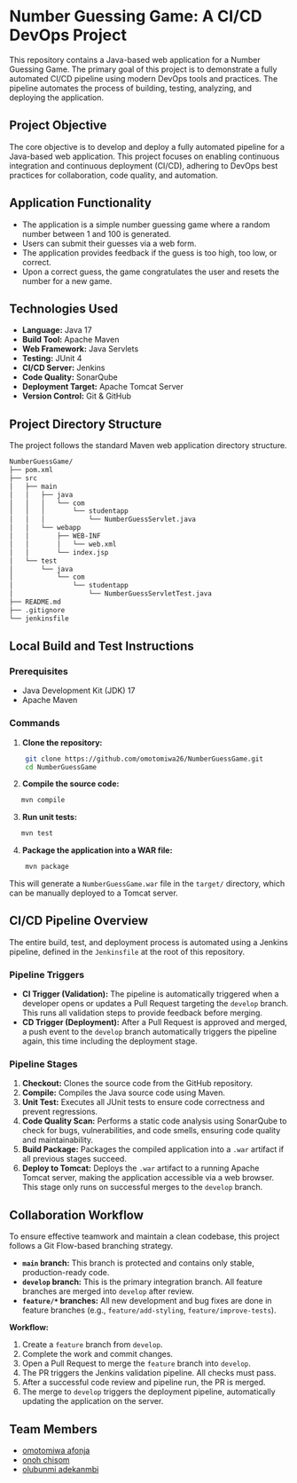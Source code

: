 # Number Guessing Game: A CI/CD DevOps Project

This repository contains a Java-based web application for a Number Guessing Game. The primary goal of this project is to demonstrate a fully automated CI/CD pipeline using modern DevOps tools and practices. The pipeline automates the process of building, testing, analyzing, and deploying the application.

## Project Objective

The core objective is to develop and deploy a fully automated pipeline for a Java-based web application. This project focuses on enabling continuous integration and continuous deployment (CI/CD), adhering to DevOps best practices for collaboration, code quality, and automation.

## Application Functionality

* The application is a simple number guessing game where a random number between 1 and 100 is generated.
* Users can submit their guesses via a web form.
* The application provides feedback if the guess is too high, too low, or correct.
* Upon a correct guess, the game congratulates the user and resets the number for a new game.

## Technologies Used

* **Language:** Java 17
* **Build Tool:** Apache Maven
* **Web Framework:** Java Servlets
* **Testing:** JUnit 4
* **CI/CD Server:** Jenkins
* **Code Quality:** SonarQube
* **Deployment Target:** Apache Tomcat Server
* **Version Control:** Git & GitHub

## Project Directory Structure

The project follows the standard Maven web application directory structure.

```md
NumberGuessGame/
├── pom.xml
├── src
│   ├── main
│   │   ├── java
│   │   │   └── com
│   │   │       └── studentapp
│   │   │           └── NumberGuessServlet.java
│   │   └── webapp
│   │       ├── WEB-INF
│   │       │   └── web.xml
│   │       └── index.jsp
│   └── test
│       └── java
│           └── com
│               └── studentapp
│                   └── NumberGuessServletTest.java
├── README.md
├── .gitignore
└── jenkinsfile
```

## Local Build and Test Instructions

### Prerequisites

* Java Development Kit (JDK) 17
* Apache Maven

### Commands

1. **Clone the repository:**

```bash
    git clone https://github.com/omotomiwa26/NumberGuessGame.git
    cd NumberGuessGame
```

2. **Compile the source code:**

 ```bash
    mvn compile
```

3. **Run unit tests:**

 ```bash
    mvn test
```

4. **Package the application into a WAR file:**

```bash
    mvn package
```

This will generate a `NumberGuessGame.war` file in the `target/` directory, which can be manually deployed to a Tomcat server.

## CI/CD Pipeline Overview

The entire build, test, and deployment process is automated using a Jenkins pipeline, defined in the `Jenkinsfile` at the root of this repository.

### Pipeline Triggers

* **CI Trigger (Validation):** The pipeline is automatically triggered when a developer opens or updates a Pull Request targeting the `develop` branch. This runs all validation steps to provide feedback before merging.
* **CD Trigger (Deployment):** After a Pull Request is approved and merged, a push event to the `develop` branch automatically triggers the pipeline again, this time including the deployment stage.

### Pipeline Stages

1. **Checkout:** Clones the source code from the GitHub repository.
2. **Compile:** Compiles the Java source code using Maven.
3. **Unit Test:** Executes all JUnit tests to ensure code correctness and prevent regressions.
4. **Code Quality Scan:** Performs a static code analysis using SonarQube to check for bugs, vulnerabilities, and code smells, ensuring code quality and maintainability.
5. **Build Package:** Packages the compiled application into a `.war` artifact if all previous stages succeed.
6. **Deploy to Tomcat:** Deploys the `.war` artifact to a running Apache Tomcat server, making the application accessible via a web browser. This stage only runs on successful merges to the `develop` branch.

## Collaboration Workflow

To ensure effective teamwork and maintain a clean codebase, this project follows a Git Flow-based branching strategy.

* **`main` branch:** This branch is protected and contains only stable, production-ready code.
* **`develop` branch:** This is the primary integration branch. All feature branches are merged into `develop` after review.
* **`feature/*` branches:** All new development and bug fixes are done in feature branches (e.g., `feature/add-styling`, `feature/improve-tests`).

**Workflow:**

1. Create a `feature` branch from `develop`.
2. Complete the work and commit changes.
3. Open a Pull Request to merge the `feature` branch into `develop`.
4. The PR triggers the Jenkins validation pipeline. All checks must pass.
5. After a successful code review and pipeline run, the PR is merged.
6. The merge to `develop` triggers the deployment pipeline, automatically updating the application on the server.

## Team Members

* [omotomiwa afonja](https://github.com/omotomiwa26)
* [onoh chisom](https://github.com/Munachis0)
* [olubunmi adekanmbi](https://github.com/olubunmi-ade)
